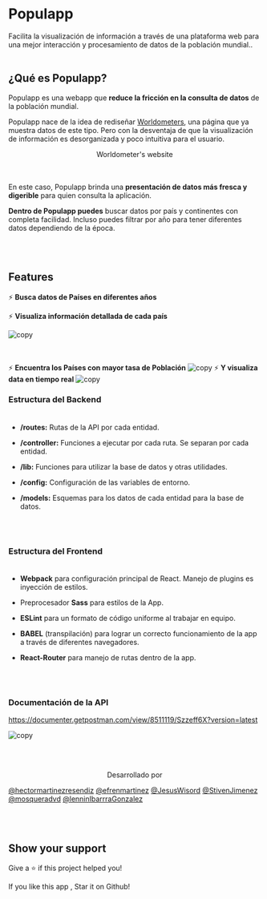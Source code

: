 
# Populapp

Facilita la visualización de información a través de una plataforma web para una mejor interacción y procesamiento de datos de la población mundial..
<br></br>
## ¿Qué es Populapp?

Populapp es una webapp que **reduce la fricción en la consulta de datos** de la población mundial.

Populapp nace de la idea de rediseñar <a href="https://www.worldometers.info/world-population/" target="_BLANK"> Worldometers</a>, una página que ya muestra datos de este tipo. Pero con la desventaja de que la visualización de información es desorganizada y poco intuitiva para el usuario. 

<p align="center">
Worldometer's website
</p>


<br></br>
En este caso, Populapp brinda una **presentación de datos más fresca y digerible** para quien consulta la aplicación.

**Dentro de Populapp puedes** buscar datos por país y continentes con completa facilidad. Incluso puedes filtrar por año para tener diferentes datos dependiendo de la época.

<br></br>
## **Features**

⚡️ **Busca datos de Países en diferentes años**

⚡️ **Visualiza información detallada de cada país**

![copy](https://i.imgur.com/MFmfXzZ.png)

<br></br>
⚡️ **Encuentra los Países con mayor tasa de Población**
![copy](https://i.imgur.com/cDnuzty.png)
⚡️ **Y visualiza data en tiempo real**
![copy](https://i.imgur.com/w6DLXE1.png)



### **Estructura del Backend**<br></br>
* **/routes:** Rutas de la API por cada entidad.

- **/controller:** Funciones a ejecutar por cada ruta. Se separan por cada entidad.

* **/lib:** Funciones para utilizar la base de datos y otras utilidades.

- **/config:** Configuración de las variables de entorno.

* **/models:** Esquemas para los datos de cada entidad para la base de datos.

<br></br>

### **Estructura del Frontend** <br></br>

* **Webpack** para configuración principal de React. Manejo de plugins es inyección de estilos.

- Preprocesador **Sass** para estilos de la App.

* **ESLint** para un formato de código uniforme al trabajar en equipo.

- **BABEL** (transpilación) para lograr un correcto funcionamiento de la app a través de diferentes navegadores.

- **React-Router** para manejo de rutas dentro de la app.

<br></br>
 ### **Documentación de la API**
 https://documenter.getpostman.com/view/8511119/Szzeff6X?version=latest


![copy](https://i.imgur.com/wzYsSpE.png)


<br></br>
  <p align="center">
   Desarrollado por</p>
<a href="https://github.com/hectormartinezresendiz" target="_BLANK">@hectormartinezresendiz</a>
<a href="https://github.com/efrenmartinez" target="_BLANK">@efrenmartinez</a>
<a href="https://github.com/JesusWisord" target="_BLANK"> @JesusWisord</a>
<a href="https://github.com/StivenJimenez" target="_BLANK"> @StivenJimenez</a>
<a href="https://github.com/mosqueradvd" target="_BLANK"> @mosqueradvd</a>
<a href="https://github.com/lenninIbarrraGonzalez" target="_BLANK">@lenninIbarrraGonzalez</a>


<br></br>

## Show your support

Give a ⭐️ if this project helped you! 

If you like this app , Star it on Github!


